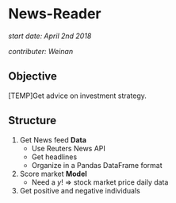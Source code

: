# News-Reader
*start date: April 2nd 2018*

*contributer: Weinan*

## Objective
[TEMP]Get advice on investment strategy.

## Structure
1. Get News feed **Data**
   - Use Reuters News API
   - Get headlines
   - Organize in a Pandas DataFrame format
2. Score market **Model**
   - Need a *y*! => stock market price daily data
3. Get positive and negative individuals
